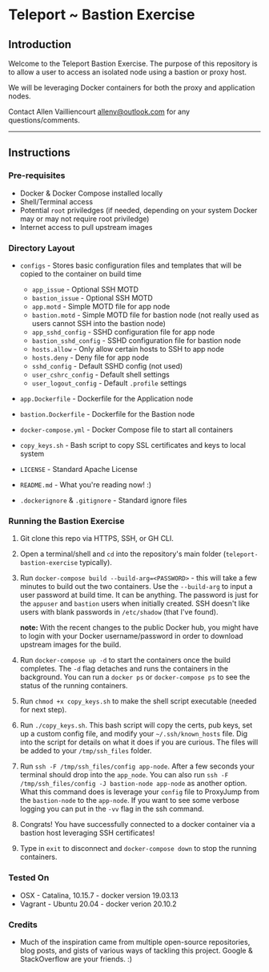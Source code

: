# Teleport ~ Bastion Exercise

## Introduction

Welcome to the Teleport Bastion Exercise. The purpose of this repository is to allow a user to access an isolated node using a bastion or proxy host.

We will be leveraging Docker containers for both the proxy and application nodes.

Contact Allen Vailliencourt <allenv@outlook.com> for any questions/comments.

***

## Instructions

### Pre-requisites
- Docker & Docker Compose installed locally
- Shell/Terminal access
- Potential `root` priviledges (if needed, depending on your system Docker may or may not require root priviledge)
- Internet access to pull upstream images

### Directory Layout
* `configs` - Stores basic configuration files and templates that will be copied to the container on build time

    * `app_issue` - Optional SSH MOTD
    * `bastion_issue` - Optional SSH MOTD
    * `app.motd` - Simple MOTD file for app node
    * `bastion.motd` - Simple MOTD file for bastion node (not really used as users cannot SSH into the bastion node)
    * `app_sshd_config` - SSHD configuration file for app node
    * `bastion_sshd_config` - SSHD configuration file for bastion node
    * `hosts.allow` - Only allow certain hosts to SSH to app node
    * `hosts.deny` - Deny file for app node
    * `sshd_config` - Default SSHD config (not used)
    * `user_cshrc_config` - Default shell settings
    * `user_logout_config` - Default `.profile` settings

* `app.Dockerfile` - Dockerfile for the Application node
* `bastion.Dockerfile` - Dockerfile for the Bastion node
* `docker-compose.yml` - Docker Compose file to start all containers
* `copy_keys.sh` - Bash script to copy SSL certificates and keys to local system
* `LICENSE` - Standard Apache License
* `README.md` - What you're reading now! :)
* `.dockerignore` & `.gitignore` - Standard ignore files

### Running the Bastion Exercise

1. Git clone this repo via HTTPS, SSH, or GH CLI.
2. Open a terminal/shell and `cd` into the repository's main folder (`teleport-bastion-exercise` typically).
3. Run `docker-compose build --build-arg=<PASSWORD>` - this will take a few minutes to build out the two containers. Use the `--build-arg` to input a user password at build time. It can be anything. The password is just for the `appuser` and `bastion` users when initially created. SSH doesn't like users with blank passwords in `/etc/shadow` (that I've found).

    **note:** With the recent changes to the public Docker hub, you might have to login with your Docker username/password in order to download upstream images for the build.
   
4. Run `docker-compose up -d` to start the containers once the build completes. The `-d` flag detaches and runs the containers in the background. You can run a `docker ps` or `docker-compose ps` to see the status of the running containers.
5. Run `chmod +x copy_keys.sh` to make the shell script executable (needed for next step).
6. Run `./copy_keys.sh`. This bash script will copy the certs, pub keys, set up a custom config file, and modify your `~/.ssh/known_hosts` file. Dig into the script for details on what it does if you are curious. The files will be added to your `/tmp/ssh_files` folder.
7. Run `ssh -F /tmp/ssh_files/config app-node`. After a few seconds your terminal should drop into the `app_node`. You can also run `ssh -F /tmp/ssh_files/config -J bastion-node app-node` as another option. What this command does is leverage your `config` file to ProxyJump from the `bastion-node` to the `app-node`. If you want to see some verbose logging you can put in the `-vv` flag in the ssh command.
9. Congrats! You have successfully connected to a docker container via a bastion host leveraging SSH certificates!
10. Type in `exit` to disconnect and `docker-compose down` to stop the running containers.

### Tested On

* OSX - Catalina, 10.15.7 - docker version 19.03.13
* Vagrant - Ubuntu 20.04 - docker verion 20.10.2

### Credits

* Much of the inspiration came from multiple open-source repositories, blog posts, and gists of various ways of tackling this project. Google & StackOverflow are your friends. :)